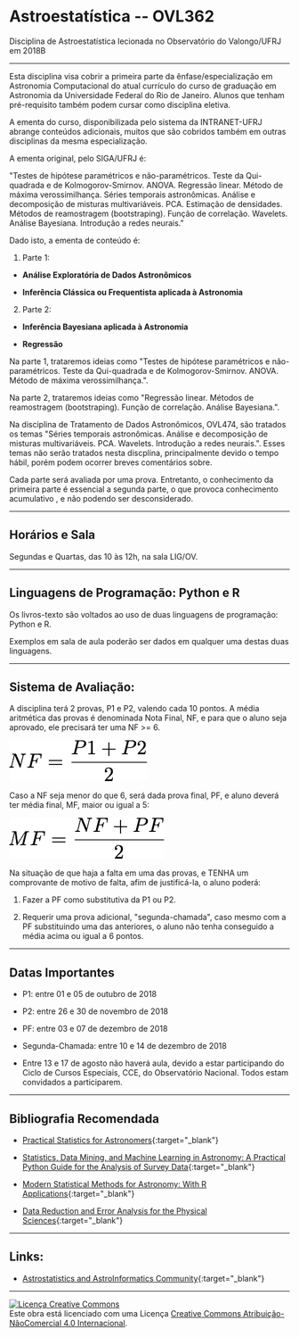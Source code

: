 # Astroestatística -- OVL362
Disciplina de Astroestatística lecionada no Observatório do Valongo/UFRJ em 2018B

___

Esta disciplina visa cobrir a primeira parte da ênfase/especialização em Astronomia Computacional do atual currículo do curso de graduação em Astronomia da Universidade Federal do Rio de Janeiro. Alunos que tenham pré-requisito também podem cursar como disciplina eletiva.

A ementa do curso, disponibilizada pelo sistema da INTRANET-UFRJ abrange conteúdos adicionais, muitos que são cobridos também em outras disciplinas da mesma especialização. 

A ementa original, pelo SIGA/UFRJ é: 

"Testes de hipótese paramétricos e não-paramétricos. Teste da Qui-quadrada e de Kolmogorov-Smirnov. ANOVA. Regressão linear. Método de máxima verossimilhança. Séries temporais astronômicas. Análise e decomposição de misturas multivariáveis. PCA. Estimação de densidades. Métodos de reamostragem (bootstraping). Função de correlação. Wavelets. Análise Bayesiana. Introdução a redes neurais."

Dado isto, a ementa de conteúdo é:

1. Parte 1:

- **Análise Exploratória de Dados Astronômicos**

- **Inferência Clássica ou Frequentista aplicada à Astronomia**

2. Parte 2:

- **Inferência Bayesiana aplicada à Astronomia**

- **Regressão**

Na parte 1, trataremos ideias como "Testes de hipótese paramétricos e não-paramétricos. Teste da Qui-quadrada e de Kolmogorov-Smirnov. ANOVA. Método de máxima verossimilhança.".

Na parte 2, trataremos ideias como "Regressão linear.  Métodos de reamostragem (bootstraping). Função de correlação.  Análise Bayesiana.".

Na disciplina de Tratamento de Dados Astronômicos, OVL474, são tratados os temas "Séries temporais astronômicas. Análise e decomposição de misturas multivariáveis. PCA. Wavelets. Introdução a redes neurais.". Esses temas não serão tratados nesta discplina, principalmente devido o tempo hábil, porém podem ocorrer breves comentários sobre.

Cada parte será avaliada por uma prova. Entretanto, o conhecimento da primeira parte é essencial a segunda parte, o que provoca conhecimento acumulativo , e não podendo ser desconsiderado.

---
## Horários e Sala

Segundas e Quartas, das 10 às 12h, na sala LIG/OV.

---
## Linguagens de Programação: Python e R

Os livros-texto são voltados ao uso de duas linguagens de programação: Python e R. 

Exemplos em sala de aula poderão ser dados em qualquer uma destas duas linguagens.

___
## Sistema de Avaliação: 

A disciplina terá 2 provas, P1 e P2, valendo cada 10 pontos. A média aritmética das provas é denominada Nota Final, NF, e para que o aluno seja aprovado, ele precisará ter uma NF >= 6.

![equation](./images/NF2018B.png)

Caso a NF seja menor do que 6, será dada prova final, PF, e aluno deverá ter média final, MF, maior ou igual a 5:

![equation](./images/NF2018Bv2.png)

Na situação de que haja a falta em uma das provas, e TENHA um comprovante de motivo de falta, afim de justificá-la, o aluno poderá:

1. Fazer a PF como substitutiva da P1 ou P2.

2. Requerir uma prova adicional, "segunda-chamada", caso mesmo com a PF substituindo uma das anteriores, o aluno não tenha conseguido a média acima ou igual a 6 pontos.

---
## Datas Importantes

- P1: entre 01 e 05 de outubro de 2018

- P2: entre 26 e 30 de novembro de 2018

- PF: entre 03 e 07 de dezembro de 2018

- Segunda-Chamada: entre 10 e 14 de dezembro de 2018

- Entre 13 e 17 de agosto não haverá aula, devido a estar participando do Ciclo de Cursos Especiais, CCE, do Observatório Nacional. Todos estam convidados a participarem.

___
## Bibliografia Recomendada

- [Practical Statistics for Astronomers](https://goo.gl/kLbTAw){:target="_blank"}

- [Statistics, Data Mining, and Machine Learning in Astronomy: A Practical Python Guide for the Analysis of Survey Data](https://goo.gl/niAuqa){:target="_blank"}

- [Modern Statistical Methods for Astronomy: With R Applications](https://goo.gl/3V36NW){:target="_blank"}

- [Data Reduction and Error Analysis for the Physical Sciences](https://goo.gl/PBDNy9){:target="_blank"}

___
## Links:

- [Astrostatistics and AstroInformatics Community](https://asaip.psu.edu/){:target="_blank"}

---
<a rel="license" href="http://creativecommons.org/licenses/by-nc/4.0/"><img alt="Licença Creative Commons" style="border-width:0" src="https://i.creativecommons.org/l/by-nc/4.0/88x31.png" /></a><br />Este obra está licenciado com uma Licença <a rel="license" href="http://creativecommons.org/licenses/by-nc/4.0/">Creative Commons Atribuição-NãoComercial 4.0 Internacional</a>.
